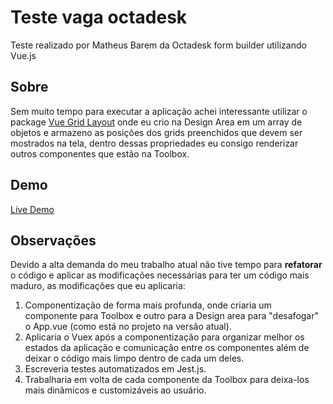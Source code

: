 # Teste vaga octadesk
Teste  realizado por Matheus Barem da Octadesk form builder utilizando Vue.js


## Sobre
Sem muito tempo para executar a aplicação achei interessante utilizar o package [Vue Grid Layout](https://jbaysolutions.github.io/vue-grid-layout/) onde eu crio na Design Area em um array de objetos e armazeno as posições dos grids preenchidos que devem ser mostrados na tela, dentro dessas propriedades eu consigo renderizar outros componentes que estão na Toolbox.

## Demo
[Live Demo](https://peaceful-varahamihira-b2aeba.netlify.app/)


## Observações

Devido a alta demanda do meu trabalho atual não tive tempo para **refatorar** o código e aplicar as modificações necessárias para ter um código mais maduro, as modificações que eu aplicaria:

 1. Componentização de forma mais profunda, onde criaria um componente para Toolbox e outro para a Design area para "desafogar" o App.vue (como está no projeto na versão atual).
 2. Aplicaria o Vuex após a componentização para organizar melhor os estados da aplicação e comunicação entre os componentes além de deixar o código mais limpo dentro de cada um deles.
 3. Escreveria testes automatizados em Jest.js. 
 4. Trabalharia em volta de cada componente da Toolbox para deixa-los mais dinâmicos e customizáveis ao usuário. 

